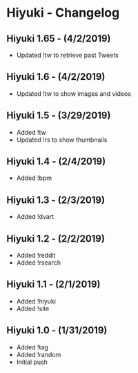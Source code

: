 # Hiyuki - Changelog

## Hiyuki 1.65 - (4/2/2019)
- Updated !tw to retrieve past Tweets

## Hiyuki 1.6 - (4/2/2019)
- Updated !tw to show images and videos

## Hiyuki 1.5 - (3/29/2019)
- Added !tw
- Updated !rs to show thumbnails

## Hiyuki 1.4 - (2/4/2019)
- Added !bpm

## Hiyuki 1.3 - (2/3/2019)
- Added !dvart

## Hiyuki 1.2 - (2/2/2019)
- Added !reddit
- Added !rsearch

## Hiyuki 1.1 - (2/1/2019)
- Added !hiyuki
- Added !site

## Hiyuki 1.0 - (1/31/2019)
- Added !tag
- Added !random
- Initial push